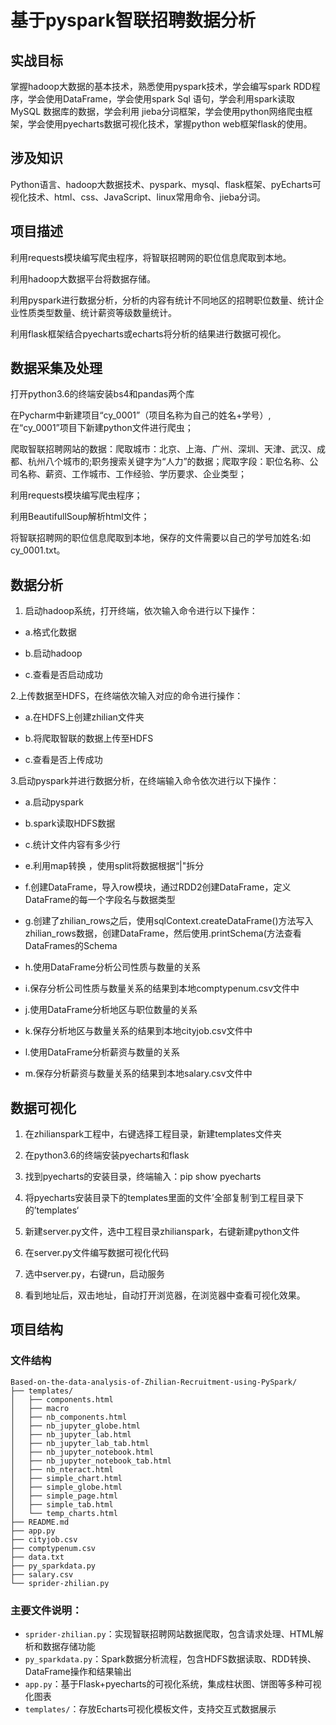 # 基于pyspark智联招聘数据分析

## 实战目标

掌握hadoop大数据的基本技术，熟悉使用pyspark技术，学会编写spark RDD程序，学会使用DataFrame，学会使用spark Sql 语句，学会利用spark读取 MySQL 数据库的数据，学会利用 jieba分词框架，学会使用python网络爬虫框架，学会使用pyecharts数据可视化技术，掌握python web框架flask的使用。

## 涉及知识
Python语言、hadoop大数据技术、pyspark、mysql、flask框架、pyEcharts可视化技术、html、css、JavaScript、linux常用命令、jieba分词。

## 项目描述
利用requests模块编写爬虫程序，将智联招聘网的职位信息爬取到本地。

利用hadoop大数据平台将数据存储。

利用pyspark进行数据分析，分析的内容有统计不同地区的招聘职位数量、统计企业性质类型数量、统计薪资等级数量统计。

利用flask框架结合pyecharts或echarts将分析的结果进行数据可视化。

## 数据采集及处理
打开python3.6的终端安装bs4和pandas两个库

在Pycharm中新建项目“cy_0001”（项目名称为自己的姓名+学号）,在“cy_0001”项目下新建python文件进行爬虫；

爬取智联招聘网站的数据：爬取城市：北京、上海、广州、深圳、天津、武汉、成都、杭州八个城市的;职务搜索关键字为“人力”的数据；爬取字段：职位名称、公司名称、薪资、工作城市、工作经验、学历要求、企业类型；

利用requests模块编写爬虫程序；

利用BeautifullSoup解析html文件；

将智联招聘网的职位信息爬取到本地，保存的文件需要以自己的学号加姓名:如cy_0001.txt。

## 数据分析
1. 启动hadoop系统，打开终端，依次输入命令进行以下操作：      

* a.格式化数据    

* b.启动hadoop

* c.查看是否启动成功

2.上传数据至HDFS，在终端依次输入对应的命令进行操作：    

* a.在HDFS上创建zhilian文件夹      

* b.将爬取智联的数据上传至HDFS      

* c.查看是否上传成功

3.启动pyspark并进行数据分析，在终端输入命令依次进行以下操作：      

* a.启动pyspark      

* b.spark读取HDFS数据    

* c.统计文件内容有多少行      

* e.利用map转换 ，使用split将数据根据“|"拆分    

* f.创建DataFrame，导入row模块，通过RDD2创建DataFrame，定义DataFrame的每一个字段名与数据类型    

* g.创建了zhilian_rows之后，使用sqlContext.createDataFrame()方法写入zhilian_rows数据，创建DataFrame，然后使用.printSchema(方法查看DataFrames的Schema    

* h.使用DataFrame分析公司性质与数量的关系    

* i.保存分析公司性质与数量关系的结果到本地comptypenum.csv文件中      

* j.使用DataFrame分析地区与职位数量的关系    

* k.保存分析地区与数量关系的结果到本地cityjob.csv文件中    

* l.使用DataFrame分析薪资与数量的关系    

* m.保存分析薪资与数量关系的结果到本地salary.csv文件中

## 数据可视化
1. 在zhilianspark工程中，右键选择工程目录，新建templates文件夹

2. 在python3.6的终端安装pyecharts和flask

3. 找到pyecharts的安装目录，终端输入：pip show pyecharts

4. 将pyecharts安装目录下的templates里面的文件’全部复制‘到工程目录下的’templates‘

5. 新建server.py文件，选中工程目录zhilianspark，右键新建python文件

6. 在server.py文件编写数据可视化代码

7. 选中server.py，右键run，启动服务

8. 看到地址后，双击地址，自动打开浏览器，在浏览器中查看可视化效果。

## 项目结构

### 文件结构

```
Based-on-the-data-analysis-of-Zhilian-Recruitment-using-PySpark/
├── templates/
│   ├── components.html
│   ├── macro
│   ├── nb_components.html
│   ├── nb_jupyter_globe.html
│   ├── nb_jupyter_lab.html
│   ├── nb_jupyter_lab_tab.html
│   ├── nb_jupyter_notebook.html
│   ├── nb_jupyter_notebook_tab.html
│   ├── nb_nteract.html
│   ├── simple_chart.html
│   ├── simple_globe.html
│   ├── simple_page.html
│   ├── simple_tab.html
│   └── temp_charts.html
├── README.md
├── app.py
├── cityjob.csv
├── comptypenum.csv
├── data.txt
├── py_sparkdata.py
├── salary.csv
└── sprider-zhilian.py
```

### 主要文件说明：
- `sprider-zhilian.py`：实现智联招聘网站数据爬取，包含请求处理、HTML解析和数据存储功能
- `py_sparkdata.py`：Spark数据分析流程，包含HDFS数据读取、RDD转换、DataFrame操作和结果输出
- `app.py`：基于Flask+pyecharts的可视化系统，集成柱状图、饼图等多种可视化图表
- `templates/`：存放Echarts可视化模板文件，支持交互式数据展示
